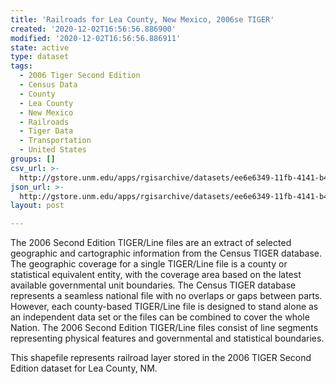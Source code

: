 ```yaml
---
title: 'Railroads for Lea County, New Mexico, 2006se TIGER'
created: '2020-12-02T16:56:56.886900'
modified: '2020-12-02T16:56:56.886911'
state: active
type: dataset
tags:
  - 2006 Tiger Second Edition
  - Census Data
  - County
  - Lea County
  - New Mexico
  - Railroads
  - Tiger Data
  - Transportation
  - United States
groups: []
csv_url: >-
  http://gstore.unm.edu/apps/rgisarchive/datasets/ee6e6349-11fb-4141-b463-bfa2746a7aae/tgr2006se_lea_lkb.derived.csv
json_url: >-
  http://gstore.unm.edu/apps/rgisarchive/datasets/ee6e6349-11fb-4141-b463-bfa2746a7aae/tgr2006se_lea_lkb.derived.json
layout: post

---
```

The 2006 Second Edition TIGER/Line files are an extract of selected geographic and cartographic information from the Census TIGER database.  The geographic coverage for a single TIGER/Line file is a county or statistical equivalent entity, with the coverage area based on the latest available governmental unit boundaries. The Census TIGER database represents a seamless national file with no overlaps or gaps between parts.  However, each county-based TIGER/Line file is designed to stand alone as an independent data set or the files can be combined to cover the whole Nation.  The 2006 Second Edition  TIGER/Line files consist of line segments representing physical features and governmental and statistical boundaries.  

This shapefile represents railroad layer stored in the 2006 TIGER Second Edition dataset for Lea County, NM.
